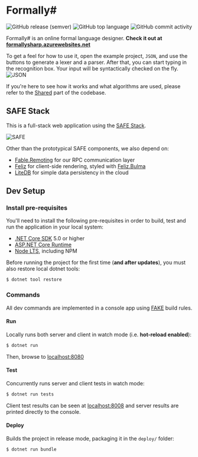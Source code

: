 # Formally#

![GitHub release (semver)](https://img.shields.io/github/v/release/baioc/FormallySharp)
![GitHub top language](https://img.shields.io/github/languages/top/baioc/FormallySharp?color=%2330b9db)
![GitHub commit activity](https://img.shields.io/github/commit-activity/m/baioc/FormallySharp?label=commits)

Formally# is an online formal language designer.
**Check it out at [formallysharp.azurewebsites.net](https://formallysharp.azurewebsites.net/)**

To get a feel for how to use it, open the example project, `JSON`, and use the buttons to generate a lexer and a parser.
After that, you can start typing in the recognition box. Your input will be syntactically checked on the fly.
![JSON](https://user-images.githubusercontent.com/27034173/143298549-9a0a42bc-6346-48b0-9c62-8d7fd5c307c5.png)

If you're here to see how it works and what algorithms are used, please refer to the [Shared](./src/Shared) part of the codebase.


## SAFE Stack

This is a full-stack web application using the [SAFE Stack](https://safe-stack.github.io/docs/overview/).

![SAFE](https://www.compositional-it.com/wp-content/uploads/2019/09/safe-1.png)

Other than the prototypical SAFE components, we also depend on:
* [Fable.Remoting](https://zaid-ajaj.github.io/Fable.Remoting/) for our RPC communication layer
* [Feliz](https://zaid-ajaj.github.io/Feliz/) for client-side rendering, styled with [Feliz.Bulma](https://dzoukr.github.io/Feliz.Bulma/#/api-description)
* [LiteDB](https://www.litedb.org/) for simple data persistency in the cloud


## Dev Setup

### Install pre-requisites

You'll need to install the following pre-requisites in order to build, test and run the application in your local system:

* [.NET Core SDK](https://www.microsoft.com/net/download) 5.0 or higher
* [ASP.NET Core Runtime](https://dotnet.microsoft.com/apps/aspnet)
* [Node LTS](https://nodejs.org/en/download/), including NPM

Before running the project for the first time (**and after updates**), you must also restore local dotnet tools:

```sh
$ dotnet tool restore
```

### Commands

All dev commands are implemented in a console app using [FAKE](https://fake.build/) build rules.

#### Run

Locally runs both server and client in watch mode (i.e. **hot-reload enabled**):

```sh
$ dotnet run
```

Then, browse to [localhost:8080](http://localhost:8080)

#### Test

Concurrently runs server and client tests in watch mode:

```sh
$ dotnet run tests
```

Client test results can be seen at [localhost:8008](http://localhost:8008) and server results are printed directly to the console.

#### Deploy

Builds the project in release mode, packaging it in the `deploy/` folder:

```sh
$ dotnet run bundle
```
